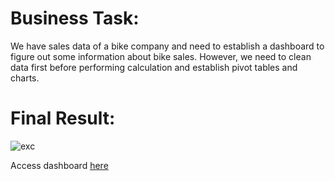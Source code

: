 
# Business Task:
We have sales data of a bike company and need to establish a dashboard to figure out some information about bike sales. However, we need to clean data first before performing calculation and establish pivot tables and charts.

# Final Result:

![exc](https://user-images.githubusercontent.com/102066899/168414280-0844f190-a62a-4565-96f0-bfcea8996966.PNG)



Access dashboard [here](https://onedrive.live.com/edit.aspx?resid=82C247FF9207D336!1565&ithint=file%2cxlsx)
